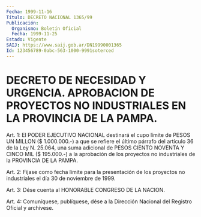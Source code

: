 ```yaml
---
Fecha: 1999-11-16
Título: DECRETO NACIONAL 1365/99
Publicación:
  Organismo: Boletín Oficial
  Fecha: 1999-11-25
Estado: Vigente
SAIJ: https://www.saij.gob.ar/DN19990001365
Id: 123456789-0abc-563-1000-9991soterced
---
```

# DECRETO DE NECESIDAD Y URGENCIA. APROBACION DE  PROYECTOS NO INDUSTRIALES EN LA PROVINCIA DE LA PAMPA.

<a id="1"></a>
Art. 1: El PODER EJECUTIVO NACIONAL destinará el cupo límite de PESOS UN MILLON ($ 1.000.000.-) a que se refiere el último párrafo del artículo 36 de la Ley N. 25.064, una suma adicional de PESOS CIENTO NOVENTA Y CINCO MIL ($ 195.000.-) a la aprobación de los proyectos no industriales de la PROVINCIA DE LA PAMPA.

<a id="2"></a>
Art.  2: Fíjase como fecha límite para la presentación de los proyectos no industriales el día 30 de noviembre de 1999.

<a id="3"></a>
Art. 3: Dése cuenta al HONORABLE CONGRESO DE LA NACION.

<a id="4"></a>
Art.  4:  Comuníquese, publíquese, dése a la Dirección Nacional del Registro Oficial y archívese.